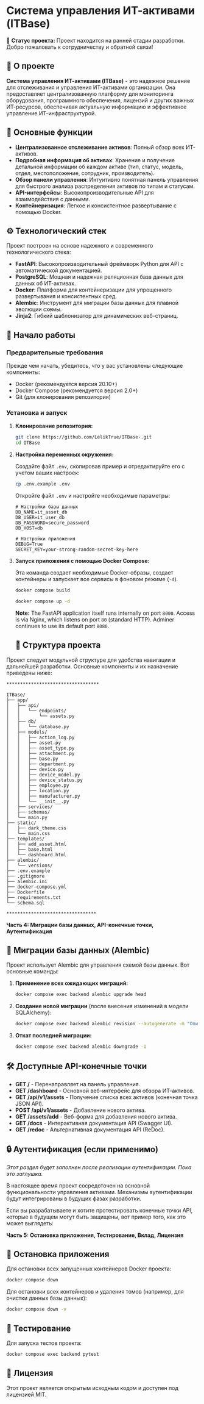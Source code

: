 # Система управления ИТ-активами (ITBase)

🚧 **Статус проекта:** Проект находится на ранней стадии разработки. Добро пожаловать к сотрудничеству и обратной связи!

## 📝 О проекте

**Система управления ИТ-активами (ITBase)** - это надежное решение для отслеживания и управления ИТ-активами организации. Она предоставляет централизованную платформу для мониторинга оборудования, программного обеспечения, лицензий и других важных ИТ-ресурсов, обеспечивая актуальную информацию и эффективное управление ИТ-инфраструктурой.

## 🚀 Основные функции

*   **Централизованное отслеживание активов**: Полный обзор всех ИТ-активов.
*   **Подробная информация об активах**: Хранение и получение детальной информации об каждом активе (тип, статус, модель, отдел, местоположение, сотрудник, производитель).
*   **Обзор панели управления**: Интуитивно понятная панель управления для быстрого анализа распределения активов по типам и статусам.
*   **API-интерфейсы**: Высокопроизводительные API для взаимодействия с данными.
*   **Контейнеризация**: Легкое и консистентное развертывание с помощью Docker.

## ⚙️ Технологический стек

Проект построен на основе надежного и современного технологического стека:

*   **FastAPI**: Высокопроизводительный фреймворк Python для API с автоматической документацией.
*   **PostgreSQL**: Мощная и надежная реляционная база данных для данных об ИТ-активах.
*   **Docker**: Платформа для контейнеризации для упрощенного развертывания и консистентных сред.
*   **Alembic**: Инструмент для миграции базы данных для плавной эволюции схемы.
*   **Jinja2**: Гибкий шаблонизатор для динамических веб-страниц.

## 🏁 Начало работы

### Предварительные требования

Прежде чем начать, убедитесь, что у вас установлены следующие компоненты:

*   Docker (рекомендуется версия 20.10+)
*   Docker Compose (рекомендуется версия 2.0+)
*   Git (для клонирования репозитория)

### Установка и запуск

1.  **Клонирование репозитория:**

    ```bash
    git clone https://github.com/LelikTrue/ITBase-.git
    cd ITBase
    ```

2.  **Настройка переменных окружения:**

    Создайте файл `.env`, скопировав пример и отредактируйте его с учетом ваших настроек:

    ```bash
    cp .env.example .env
    ```

    Откройте файл `.env` и настройте необходимые параметры:

    ```env
    # Настройки базы данных
    DB_NAME=it_asset_db
    DB_USER=it_user_db
    DB_PASSWORD=secure_password
    DB_HOST=db

    # Настройки приложения
    DEBUG=True
    SECRET_KEY=your-strong-random-secret-key-here
    ```

3.  **Запуск приложения с помощью Docker Compose:**

    Эта команда создает необходимые Docker-образы, создает контейнеры и запускает все сервисы в фоновом режиме (`-d`).

    ```bash
    docker compose build
    ```

    ```bash
    docker compose up -d
    ```

    **Note:** The FastAPI application itself runs internally on port `8000`. Access is via Nginx, which listens on port `80` (standard HTTP). Adminer continues to use its default port `8080`.

    ## 📂 Структура проекта

Проект следует модульной структуре для удобства навигации и дальнейшей разработки. Основные компоненты и их назначение приведены ниже:

```
**********************************

ITBase/
├── app/
│   ├── api/
│   │   └── endpoints/
│   │       └── assets.py
│   ├── db/
│   │   └── database.py
│   ├── models/
│   │   ├── action_log.py
│   │   ├── asset.py
│   │   ├── asset_type.py
│   │   ├── attachment.py
│   │   ├── base.py
│   │   ├── department.py
│   │   ├── device.py
│   │   ├── device_model.py
│   │   ├── device_status.py
│   │   ├── employee.py
│   │   ├── location.py
│   │   ├── manufacturer.py
│   │   └── __init__.py
│   ├── services/
│   ├── schemas/
│   └── main.py
├── static/
│   ├── dark_theme.css
│   └── main.css
├── templates/
│   ├── add_asset.html
│   ├── base.html
│   └── dashboard.html
├── alembic/
│   └── versions/
├── .env.example
├── .gitignore
├── alembic.ini
├── docker-compose.yml
├── Dockerfile
├── requirements.txt
└── schema.sql

*********************************
```

**Часть 4: Миграции базы данных, API-конечные точки, Аутентификация**


## 🔄 Миграции базы данных (Alembic)

Проект использует Alembic для управления схемой базы данных. Вот основные команды:

1.  **Применение всех ожидающих миграций:**

    ```bash
    docker compose exec backend alembic upgrade head
    ```

2.  **Создание новой миграции** (после внесения изменений в модели SQLAlchemy):

    ```bash
    docker compose exec backend alembic revision --autogenerate -m "Описание ваших изменений"
    ```

3.  **Откат последней миграции:**

    ```bash
    docker compose exec backend alembic downgrade -1
    ```

## 🛠 Доступные API-конечные точки

*   **GET /** - Перенаправляет на панель управления.
*   **GET /dashboard** - Основной веб-интерфейс для обзора ИТ-активов.
*   **GET /api/v1/assets** - Получение списка всех активов (конечная точка JSON API).
*   **POST /api/v1/assets** - Добавление нового актива.
*   **GET /assets/add** - Веб-форма для добавления нового актива.
*   **GET /docs** - Интерактивная документация API (Swagger UI).
*   **GET /redoc** - Альтернативная документация API (ReDoc).

## 🔒 Аутентификация (если применимо)

*Этот раздел будет заполнен после реализации аутентификации. Пока это заглушка.*

В настоящее время проект сосредоточен на основной функциональности управления активами. Механизмы аутентификации будут интегрированы в будущих фазах разработки.

Если вы разрабатываете и хотите протестировать конечные точки API, которые в будущем могут быть защищены, вот пример того, как это может выглядеть:


**Часть 5: Остановка приложения, Тестирование, Вклад, Лицензия**

## 🛑 Остановка приложения

Для остановки всех запущенных контейнеров Docker проекта:
```bash
docker compose down
```
Для остановки всех контейнеров и удаления томов (например, для очистки данных базы данных):
```bash
docker compose down -v
```

## 🧪 Тестирование
Для запуска тестов проекта:
```bash
docker compose exec backend pytest
```

## 📄 Лицензия
Этот проект является открытым исходным кодом и доступен под лицензией MIT.